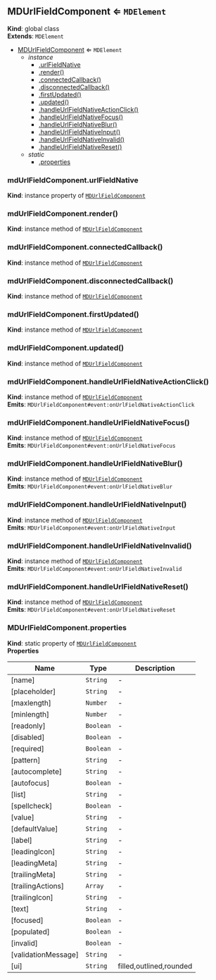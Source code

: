 <a name="MDUrlFieldComponent"></a>

## MDUrlFieldComponent ⇐ <code>MDElement</code>

**Kind**: global class  
**Extends**: <code>MDElement</code>

-   [MDUrlFieldComponent](#MDUrlFieldComponent) ⇐ <code>MDElement</code>
    -   _instance_
        -   [.urlFieldNative](#MDUrlFieldComponent+urlFieldNative)
        -   [.render()](#MDUrlFieldComponent+render)
        -   [.connectedCallback()](#MDUrlFieldComponent+connectedCallback)
        -   [.disconnectedCallback()](#MDUrlFieldComponent+disconnectedCallback)
        -   [.firstUpdated()](#MDUrlFieldComponent+firstUpdated)
        -   [.updated()](#MDUrlFieldComponent+updated)
        -   [.handleUrlFieldNativeActionClick()](#MDUrlFieldComponent+handleUrlFieldNativeActionClick)
        -   [.handleUrlFieldNativeFocus()](#MDUrlFieldComponent+handleUrlFieldNativeFocus)
        -   [.handleUrlFieldNativeBlur()](#MDUrlFieldComponent+handleUrlFieldNativeBlur)
        -   [.handleUrlFieldNativeInput()](#MDUrlFieldComponent+handleUrlFieldNativeInput)
        -   [.handleUrlFieldNativeInvalid()](#MDUrlFieldComponent+handleUrlFieldNativeInvalid)
        -   [.handleUrlFieldNativeReset()](#MDUrlFieldComponent+handleUrlFieldNativeReset)
    -   _static_
        -   [.properties](#MDUrlFieldComponent.properties)

<a name="MDUrlFieldComponent+urlFieldNative"></a>

### mdUrlFieldComponent.urlFieldNative

**Kind**: instance property of [<code>MDUrlFieldComponent</code>](#MDUrlFieldComponent)  
<a name="MDUrlFieldComponent+render"></a>

### mdUrlFieldComponent.render()

**Kind**: instance method of [<code>MDUrlFieldComponent</code>](#MDUrlFieldComponent)  
<a name="MDUrlFieldComponent+connectedCallback"></a>

### mdUrlFieldComponent.connectedCallback()

**Kind**: instance method of [<code>MDUrlFieldComponent</code>](#MDUrlFieldComponent)  
<a name="MDUrlFieldComponent+disconnectedCallback"></a>

### mdUrlFieldComponent.disconnectedCallback()

**Kind**: instance method of [<code>MDUrlFieldComponent</code>](#MDUrlFieldComponent)  
<a name="MDUrlFieldComponent+firstUpdated"></a>

### mdUrlFieldComponent.firstUpdated()

**Kind**: instance method of [<code>MDUrlFieldComponent</code>](#MDUrlFieldComponent)  
<a name="MDUrlFieldComponent+updated"></a>

### mdUrlFieldComponent.updated()

**Kind**: instance method of [<code>MDUrlFieldComponent</code>](#MDUrlFieldComponent)  
<a name="MDUrlFieldComponent+handleUrlFieldNativeActionClick"></a>

### mdUrlFieldComponent.handleUrlFieldNativeActionClick()

**Kind**: instance method of [<code>MDUrlFieldComponent</code>](#MDUrlFieldComponent)  
**Emits**: <code>MDUrlFieldComponent#event:onUrlFieldNativeActionClick</code>  
<a name="MDUrlFieldComponent+handleUrlFieldNativeFocus"></a>

### mdUrlFieldComponent.handleUrlFieldNativeFocus()

**Kind**: instance method of [<code>MDUrlFieldComponent</code>](#MDUrlFieldComponent)  
**Emits**: <code>MDUrlFieldComponent#event:onUrlFieldNativeFocus</code>  
<a name="MDUrlFieldComponent+handleUrlFieldNativeBlur"></a>

### mdUrlFieldComponent.handleUrlFieldNativeBlur()

**Kind**: instance method of [<code>MDUrlFieldComponent</code>](#MDUrlFieldComponent)  
**Emits**: <code>MDUrlFieldComponent#event:onUrlFieldNativeBlur</code>  
<a name="MDUrlFieldComponent+handleUrlFieldNativeInput"></a>

### mdUrlFieldComponent.handleUrlFieldNativeInput()

**Kind**: instance method of [<code>MDUrlFieldComponent</code>](#MDUrlFieldComponent)  
**Emits**: <code>MDUrlFieldComponent#event:onUrlFieldNativeInput</code>  
<a name="MDUrlFieldComponent+handleUrlFieldNativeInvalid"></a>

### mdUrlFieldComponent.handleUrlFieldNativeInvalid()

**Kind**: instance method of [<code>MDUrlFieldComponent</code>](#MDUrlFieldComponent)  
**Emits**: <code>MDUrlFieldComponent#event:onUrlFieldNativeInvalid</code>  
<a name="MDUrlFieldComponent+handleUrlFieldNativeReset"></a>

### mdUrlFieldComponent.handleUrlFieldNativeReset()

**Kind**: instance method of [<code>MDUrlFieldComponent</code>](#MDUrlFieldComponent)  
**Emits**: <code>MDUrlFieldComponent#event:onUrlFieldNativeReset</code>  
<a name="MDUrlFieldComponent.properties"></a>

### MDUrlFieldComponent.properties

**Kind**: static property of [<code>MDUrlFieldComponent</code>](#MDUrlFieldComponent)  
**Properties**

| Name                | Type                 | Description             |
| ------------------- | -------------------- | ----------------------- |
| [name]              | <code>String</code>  | -                       |
| [placeholder]       | <code>String</code>  | -                       |
| [maxlength]         | <code>Number</code>  | -                       |
| [minlength]         | <code>Number</code>  | -                       |
| [readonly]          | <code>Boolean</code> | -                       |
| [disabled]          | <code>Boolean</code> | -                       |
| [required]          | <code>Boolean</code> | -                       |
| [pattern]           | <code>String</code>  | -                       |
| [autocomplete]      | <code>String</code>  | -                       |
| [autofocus]         | <code>Boolean</code> | -                       |
| [list]              | <code>String</code>  | -                       |
| [spellcheck]        | <code>Boolean</code> | -                       |
| [value]             | <code>String</code>  | -                       |
| [defaultValue]      | <code>String</code>  | -                       |
| [label]             | <code>String</code>  | -                       |
| [leadingIcon]       | <code>String</code>  | -                       |
| [leadingMeta]       | <code>String</code>  | -                       |
| [trailingMeta]      | <code>String</code>  | -                       |
| [trailingActions]   | <code>Array</code>   | -                       |
| [trailingIcon]      | <code>String</code>  | -                       |
| [text]              | <code>String</code>  | -                       |
| [focused]           | <code>Boolean</code> | -                       |
| [populated]         | <code>Boolean</code> | -                       |
| [invalid]           | <code>Boolean</code> | -                       |
| [validationMessage] | <code>String</code>  | -                       |
| [ui]                | <code>String</code>  | filled,outlined,rounded |
